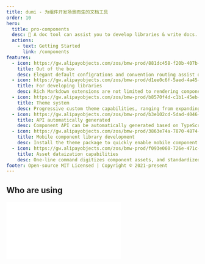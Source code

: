 ```yaml
---
title: dumi - 为组件开发场景而生的文档工具
order: 10
hero:
  title: pro-components
  desc: 📖 A doc tool can assist you to develop libraries & write docs.
  actions:
    - text: Getting Started
      link: /components
features:
  - icon: https://gw.alipayobjects.com/zos/bmw-prod/881dc458-f20b-407b-947a-95104b5ec82b/k79dm8ih_w144_h144.png
    title: Out of the box
    desc: Elegant default configrations and convention routing assist developers to get started as simple as possible, that focus all attentions on developing libraries & writting docs
  - icon: https://gw.alipayobjects.com/zos/bmw-prod/d1ee0c6f-5aed-4a45-a507-339a4bfe076c/k7bjsocq_w144_h144.png
    title: For developing libraries
    desc: Rich Markdown extensions are not limited to rendering component demos, making component documents not only easy to write and manage, but also beautiful and easy to use
  - icon: https://gw.alipayobjects.com/zos/bmw-prod/b8570f4d-c1b1-45eb-a1da-abff53159967/kj9t990h_w144_h144.png
    title: Theme system
    desc: Progressive custom theme capabilities, ranging from expanding your own Markdown tags to customizing complete theme packages, are up to you
  - icon: https://gw.alipayobjects.com/zos/bmw-prod/b3e102cd-5dad-4046-a02a-be33241d1cc7/kj9t8oji_w144_h144.png
    title: API automatically generated
    desc: Component API can be automatically generated based on TypeScript type definitions, and components will always be『the same in appearance』
  - icon: https://gw.alipayobjects.com/zos/bmw-prod/3863e74a-7870-4874-b1e1-00a8cdf47684/kj9t7ww3_w144_h144.png
    title: Mobile component library development
    desc: Install the theme package to quickly enable mobile component R&D capabilities, built-in mobile HD rendering solution
  - icon: https://gw.alipayobjects.com/zos/bmw-prod/f093e060-726e-471c-a53e-e988ed3f560c/kj9t9sk7_w144_h144.png
    title: Asset dataization capabilities
    desc: One-line command digitizes component assets, and standardized asset data can be connected with downstream productivity tools
footer: Open-source MIT Licensed | Copyright © 2021-present
---
```


## Who are using

<embed src="../packages/dumi/README.md#RE-/<table>[^]+?[\r\n]<\/table>/"></embed>
